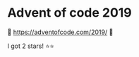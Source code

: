 # Advent of code 2019

:christmas_tree: https://adventofcode.com/2019/ :christmas_tree:

I got 2 stars!
:star::star:
